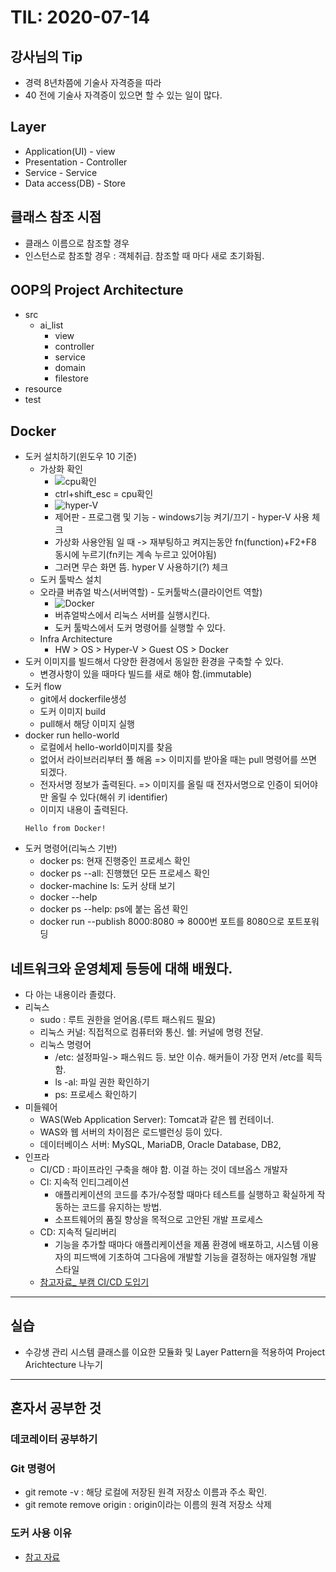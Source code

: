 # TIL: 2020-07-14

## 강사님의 Tip
* 경력 8년차쯤에 기술사 자격증을 따라
* 40 전에 기술사 자격증이 있으면 할 수 있는 일이 많다.

## Layer
* Application(UI) - view
* Presentation - Controller
* Service - Service
* Data access(DB) - Store

## 클래스 참조 시점
* 클래스 이름으로 참조할 경우
* 인스턴스로 참조할 경우 : 객체취급. 참조할 때 마다 새로 초기화됨.

## OOP의 Project Architecture
* src
    - ai_list
        - view
        - controller
        - service
        - domain
        - filestore
* resource
* test

## Docker
* 도커 설치하기(윈도우 10 기준)
    * 가상화 확인
        * ![cpu확인](https://user-images.githubusercontent.com/53554014/87384742-7a606680-c5d7-11ea-881f-c5ff7ca6e8bd.png)
        * ctrl+shift_esc = cpu확인
        * ![hyper-V](https://user-images.githubusercontent.com/53554014/87386589-d1683a80-c5db-11ea-9151-302c014ad1fb.png)
        * 제어판 - 프로그램 및 기능 - windows기능 켜기/끄기 - hyper-V 사용 체크
        * 가상화 사용안됨 일 때 -> 재부팅하고 켜지는동안 fn(function)+F2+F8 동시에 누르기(fn키는 계속 누르고 있어야됨)
        * 그러면 무슨 화면 뜸. hyper V 사용하기(?) 체크
    * 도커 툴박스 설치
    * 오라클 버츄얼 박스(서버역할) - 도커툴박스(클라이언트 역할)
        - ![Docker](https://user-images.githubusercontent.com/53554014/87388057-fb6f2c00-c5de-11ea-99a8-5e9ad5db571b.png)
        - 버츄얼박스에서 리눅스 서버를 실행시킨다.
        - 도커 툴박스에서 도커 명령어를 실행할 수 있다.
    * Infra Architecture
        - HW > OS > Hyper-V > Guest OS > Docker
* 도커 이미지를 빌드해서 다양한 환경에서 동일한 환경을 구축할 수 있다.
    - 변경사항이 있을 때마다 빌드를 새로 해야 함.(immutable)
* 도커 flow
    - git에서 dockerfile생성
    - 도커 이미지 build
    - pull해서 해당 이미지 실행
* docker run hello-world
    - 로컬에서 hello-world이미지를 찾음
    - 없어서 라이브러리부터 풀 해옴 => 이미지를 받아올 때는 pull 명령어를 쓰면 되겠다.
    - 전자서명 정보가 출력된다. => 이미지를 올릴 때 전자서명으로 인증이 되어야만 올릴 수 있다(해쉬 키 identifier)
    - 이미지 내용이 출력된다.
    ```
    Hello from Docker!
    ```
* 도커 명령어(리눅스 기반)
    - docker ps: 현재 진행중인 프로세스 확인
    - docker ps --all: 진행했던 모든 프로세스 확인
    - docker-machine ls: 도커 상태 보기
    - docker --help
    - docker ps --help: ps에 붙는 옵션 확인
    - docker run --publish 8000:8080 => 8000번 포트를 8080으로 포트포워딩


## 네트워크와 운영체제 등등에 대해 배웠다.
* 다 아는 내용이라 졸렸다.
* 리눅스
    - sudo : 루트 권한을 얻어옴.(루트 패스워드 필요)
    - 리눅스 커널: 직접적으로 컴퓨터와 통신. 쉘: 커널에 명령 전달.
    - 리눅스 명령어
        - /etc: 설정파일-> 패스워드 등. 보안 이슈. 해커들이 가장 먼저 /etc를 획득함.
        - ls -al: 파일 권한 확인하기
        - ps: 프로세스 확인하기
* 미들웨어
    - WAS(Web Application Server): Tomcat과 같은 웹 컨테이너.
    - WAS와 웹 서버의 차이점은 로드밸런싱 등이 있다.
    - 데이터베이스 서버: MySQL, MariaDB, Oracle Database, DB2, 
* 인프라
    - CI/CD : 파이프라인 구축을 해야 함. 이걸 하는 것이 데브옵스 개발자
    - CI: 지속적 인티그레이션
        - 애플리케이션의 코드를 추가/수정할 때마다 테스트를 실행하고 확실하게 작동하는 코드를 유지하는 방법. 
        - 소프트웨어의 품질 향상을 목적으로 고안된 개발 프로세스
    - CD: 지속적 딜리버리
        - 기능을 추가할 때마다 애플리케이션을 제품 환경에 배포하고, 시스템 이용자의 피드백에 기초하여 그다음에 개발할 기능을 결정하는 애자일형 개발 스타일
    - [참고자료_ 부캠 CI/CD 도입기](https://velog.io/@jdd04026/%EC%A3%BC%EB%8B%88%EC%96%B4-%EA%B0%9C%EB%B0%9C%EC%9E%90%EC%9D%98-CICD-%EB%8F%84%EC%9E%85%EA%B8%B0-n6k3mkug47)

***

## 실습
* 수강생 관리 시스템 클래스를 이요한 모듈화 및 Layer Pattern을 적용하여 Project Arichtecture 나누기

***

## 혼자서 공부한 것
### 데코레이터 공부하기

### Git 명령어
* git remote -v : 해당 로컬에 저장된 원격 저장소 이름과 주소 확인.
* git remote remove origin : origin이라는 이름의 원격 저장소 삭제

### 도커 사용 이유
* [참고 자료](https://www.44bits.io/ko/post/why-should-i-use-docker-container)

